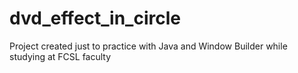 # dvd_effect_in_circle
Project created just to practice with Java and Window Builder while studying at FCSL faculty
